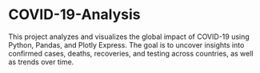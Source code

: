 # COVID-19-Analysis
This project analyzes and visualizes the global impact of COVID-19 using Python, Pandas, and Plotly Express. The goal is to uncover insights into confirmed cases, deaths, recoveries, and testing across countries, as well as trends over time.
